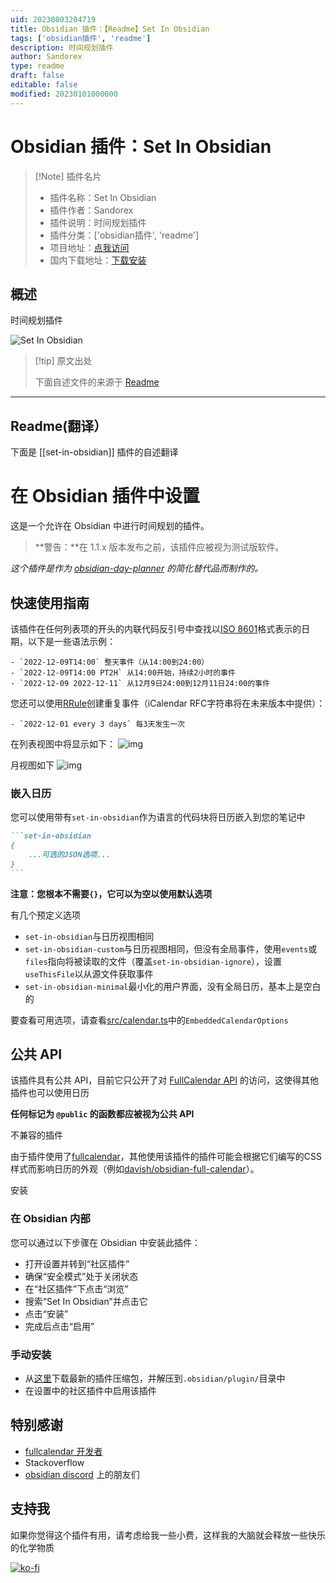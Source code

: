 ```yaml
---
uid: 20230803204719
title: Obsidian 插件：【Readme】Set In Obsidian
tags: ['obsidian插件', 'readme']
description: 时间规划插件
author: Sandorex
type: readme
draft: false
editable: false
modified: 20230101000000
---
```


# Obsidian 插件：Set In Obsidian

> [!Note] 插件名片
> - 插件名称：Set In Obsidian
> - 插件作者：Sandorex
> - 插件说明：时间规划插件
> - 插件分类：['obsidian插件', 'readme']
> - 项目地址：[点我访问](https://github.com/sandorex/set-in-obsidian-plugin)
> - 国内下载地址：[下载安装](https://pkmer.cn/products/plugin/pluginMarket/?set-in-obsidian)

## 概述

时间规划插件

![Set In Obsidian](https://cdn.pkmer.cn/covers/set-in-obsidian.png!pkmer)

> [!tip] 原文出处
> 
>下面自述文件的来源于 [Readme](https://ghproxy.net/https://raw.githubusercontent.com/sandorex/set-in-obsidian-plugin/master/README.md)
> 

---

## Readme(翻译）

下面是 [[set-in-obsidian]] 插件的自述翻译


# 在 Obsidian 插件中设置

这是一个允许在 Obsidian 中进行时间规划的插件。

> **警告：**在 1.1.x 版本发布之前，该插件应被视为测试版软件。

_这个插件是作为 [obsidian-day-planner](https://github.com/lynchjames/obsidian-day-planner) 的简化替代品而制作的。_

## 快速使用指南

该插件在任何列表项的开头的内联代码反引号中查找以[ISO 8601](https://en.wikipedia.org/wiki/ISO_8601)格式表示的日期，以下是一些语法示例：

```
- `2022-12-09T14:00` 整天事件（从14:00到24:00）
- `2022-12-09T14:00 PT2H` 从14:00开始，持续2小时的事件
- `2022-12-09 2022-12-11` 从12月9日24:00到12月11日24:00的事件
```

您还可以使用[RRule](https://jakubroztocil.github.io/rrule/)创建重复事件（iCalendar RFC字符串将在未来版本中提供）：

```
- `2022-12-01 every 3 days` 每3天发生一次
```

在列表视图中将显示如下：
![img](screenshots/screenshot-list.png)

月视图如下 ![img](screenshots/screenshot-month.png)

### 嵌入日历

您可以使用带有`set-in-obsidian`作为语言的代码块将日历嵌入到您的笔记中

````markdown
```set-in-obsidian
{
	...可选的JSON选项...
}
```
````

**注意：您根本不需要`{}`，它可以为空以使用默认选项**

有几个预定义选项

- `set-in-obsidian`与日历视图相同
- `set-in-obsidian-custom`与日历视图相同，但没有全局事件，使用`events`或`files`指向将被读取的文件（覆盖`set-in-obsidian-ignore`），设置`useThisFile`以从源文件获取事件
- `set-in-obsidian-minimal`最小化的用户界面，没有全局日历，基本上是空白的

要查看可用选项，请查看[src/calendar.ts](src/calendar.ts)中的`EmbeddedCalendarOptions`

## 公共 API

该插件具有公共 API，目前它只公开了对 [FullCalendar API](https://fullcalendar.io/docs#toc) 的访问，这使得其他插件也可以使用日历

**任何标记为 `@public` 的函数都应被视为公共 API**

不兼容的插件

由于插件使用了[fullcalendar](https://github.com/fullcalendar/fullcalendar)，其他使用该插件的插件可能会根据它们编写的CSS样式而影响日历的外观（例如[davish/obsidian-full-calendar](https://github.com/davish/obsidian-full-calendar)）。

安装

### 在 Obsidian 内部

您可以通过以下步骤在 Obsidian 中安装此插件：

- 打开设置并转到“社区插件”
- 确保“安全模式”处于关闭状态
- 在“社区插件”下点击“浏览”
- 搜索“Set In Obsidian”并点击它
- 点击“安装”
- 完成后点击“启用”

### 手动安装

- 从[这里](https://github.com/sandorex/set-in-obsidian-plugin/releases/latest/download/set-in-obsidian.zip)下载最新的插件压缩包，并解压到`.obsidian/plugin/`目录中
- 在设置中的社区插件中启用该插件

## 特别感谢

- [fullcalendar 开发者](https://github.com/fullcalendar/fullcalendar)
- Stackoverflow
- [obsidian discord](https://discord.com/invite/obsidianmd) 上的朋友们

## 支持我

如果你觉得这个插件有用，请考虑给我一些小费，这样我的大脑就会释放一些快乐的化学物质

[![ko-fi](https://ko-fi.com/img/githubbutton_sm.svg)](https://ko-fi.com/C0C7GVMY1)



